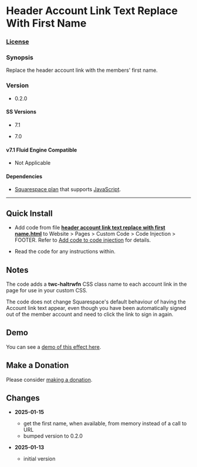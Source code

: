 # Header Account Link Text Replace With First Name

### [License][1]

### Synopsis

Replace the header account link with the members' first name.

### Version

  * 0.2.0

#### SS Versions

  * 7.1
  
  * 7.0

#### v7.1 Fluid Engine Compatible

  * Not Applicable

#### Dependencies

  * [Squarespace plan][2] that supports [JavaScript][3].

---

## Quick Install

* Add code from file **[header account link text replace with first
  name.html][4]** to Website > Pages > Custom Code > Code Injection > FOOTER.
  Refer to [Add code to code injection][5] for details.
  
* Read the code for any instructions within.

##  Notes

The code adds a **twc-haltrwfn** CSS class name to each account link in the page
for use in your custom CSS.

The code does not change Squarespace's default behaviour of having the Account
link text appear, even though you have been automatically signed out of the
member account and need to click the link to sign in again.

## Demo

You can see a [demo of this effect here][6].

## Make a Donation

Please consider [making a donation][7].

## Changes

* **2025-01-15**

  * get the first name, when available, from memory instead of a call to URL
  * bumped version to 0.2.0
  
* **2025-01-13**

  * initial version

[1]: https://github.com/tomsWebConsulting/twcsl/blob/main/LICENSE.txt#L1
[2]: https://www.squarespace.com/pricing
[3]: https://en.wikipedia.org/wiki/JavaScript
[4]: header%20account%20link%20text%20replace%20with%20first%20name.html#L1
[5]: https://support.squarespace.com/hc/en-us/articles/205815908-Using-code-injection#toc-add-code-to-code-injection
[6]: https://toms-web-consulting-demos.squarespace.com/header-account-link-text-replace-with-first-name?password=twcdemos
[7]: https://github.com/tomsWebConsulting/twcsl#make-a-donation
